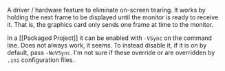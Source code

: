 A driver / hardware feature to eliminate on-screen tearing.
It works by holding the next frame to be displayed until the monitor is ready to receive it.
That is, the graphics card only sends one frame at time to the monitor.

In a [[Packaged Project]] it can be enabled with `-VSync` on the command line.
Does not always work, it seems.
To instead disable it, if it is on by default, pass `-NoVSync`.
I'm not sure if these override or are overridden by `.ini` configuration files.
